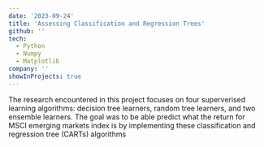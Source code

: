 ```yaml
---
date: '2023-09-24'
title: 'Assessing Classification and Regression Trees'
github: ''
tech:
  - Python
  - Numpy
  - Matplotlib
company: ''
showInProjects: true
---
```


The research encountered in this project focuses on four superverised learning algorithms: decision tree learners, random tree learners, and two ensemble learners. The goal was to be able predict what the return for MSCI emerging markets index is by implementing these classification and regression tree (CARTs) algorithms
